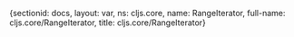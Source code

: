 {sectionid: docs, layout: var, ns: cljs.core, name: RangeIterator, full-name: cljs.core/RangeIterator,
  title: cljs.core/RangeIterator}

